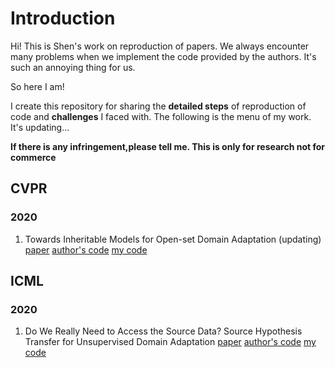 # Introduction
Hi! This is Shen's work on reproduction of papers. We always encounter many problems when we implement the code provided by the authors. It's such an annoying thing for us. 

So here I am!

I create this repository for sharing the **detailed steps** of reproduction of code and **challenges** I faced with. The following is the menu of my work. It's updating...

**If there is any infringement,please tell me. This is only for research not for commerce**
## CVPR

### 2020

1. Towards Inheritable Models for Open-set Domain Adaptation (updating)
[paper](https://arxiv.org/abs/2004.04388) [author's code](https://sites.google.com/view/inheritune) [my code](https://github.com/simonshenm/IMODA_CVPR2020)

## ICML

### 2020

1. Do We Really Need to Access the Source Data? Source Hypothesis Transfer for Unsupervised Domain Adaptation
[paper](https://arxiv.org/abs/2002.08546) [author's code](https://github.com/tim-learn/SHOT) [my code](https://github.com/simonshenm/SHOT_ICML2020)

